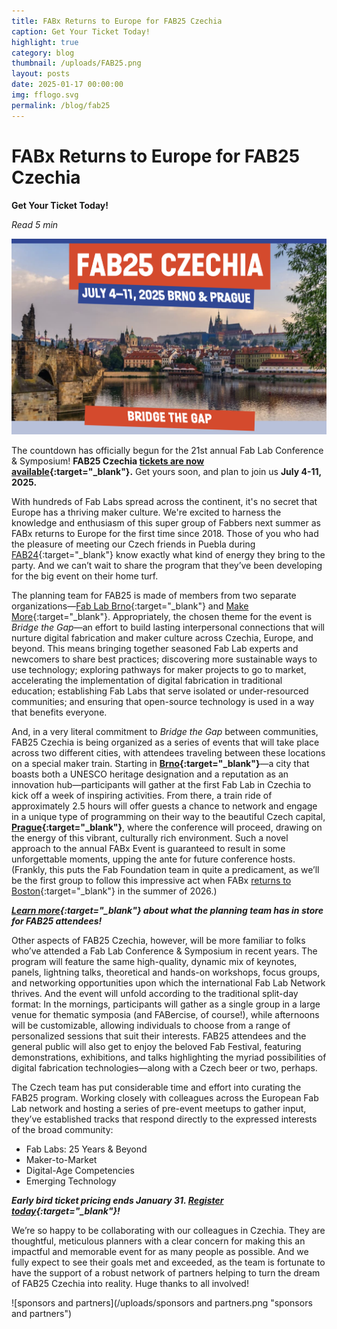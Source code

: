 ```yaml
---
title: FABx Returns to Europe for FAB25 Czechia
caption: Get Your Ticket Today!
highlight: true
category: blog
thumbnail: /uploads/FAB25.png
layout: posts
date: 2025-01-17 00:00:00
img: fflogo.svg
permalink: /blog/fab25
---
```


# FABx Returns to Europe for FAB25 Czechia

**Get Your Ticket Today!**

*Read 5 min*

![FAB25 header](/uploads/FAB25.png "FAB25 header")

The countdown has officially begun for the 21st annual Fab Lab Conference & Symposium! **FAB25 Czechia [tickets are now available](https://fab25.fabevent.org/tickets){:target="_blank"}.** Get yours soon, and plan to join us **July 4-11, 2025.** 

With hundreds of Fab Labs spread across the continent, it's no secret that Europe has a thriving maker culture. We're excited to harness the knowledge and enthusiasm of this super group of Fabbers next summer as FABx returns to Europe for the first time since 2018. Those of you who had the pleasure of meeting our Czech friends in Puebla during [FAB24](https://fab24.fabevent.org/media/a-look-back-at-fab24-mexico){:target="_blank"} know exactly what kind of energy they bring to the party. And we can’t wait to share the program that they’ve been developing for the big event on their home turf.

The planning team for FAB25 is made of members from two separate organizations—[Fab Lab Brno](https://www.fablabbrno.cz/en/){:target="_blank"} and [Make More](https://www.makemore.cz/){:target="_blank"}. Appropriately, the chosen theme for the event is *Bridge the Gap*—an effort to build lasting interpersonal connections that will nurture digital fabrication and maker culture across Czechia, Europe, and beyond. This means bringing together seasoned Fab Lab experts and newcomers to share best practices; discovering more sustainable ways to use technology; exploring pathways for maker projects to go to market, accelerating the implementation of digital fabrication in traditional education; establishing Fab Labs that serve isolated or under-resourced communities; and ensuring that open-source technology is used in a way that benefits everyone. 

And, in a very literal commitment to *Bridge the Gap* between communities, FAB25 Czechia is being organized as a series of events that will take place across two different cities, with attendees traveling between these locations on a special maker train. Starting in **[Brno](https://www.gotobrno.cz/en/){:target="_blank"}**—a city that boasts both a UNESCO heritage designation and a reputation as an innovation hub—participants will gather at the first Fab Lab in Czechia to kick off a week of inspiring activities. From there, a train ride of approximately 2.5 hours will offer guests a chance to network and engage in a unique type of programming on their way to the beautiful Czech capital, **[Prague](https://prague.eu/en/){:target="_blank"}**, where the conference will proceed, drawing on the energy of this vibrant, culturally rich environment. Such a novel approach to the annual FABx Event is guaranteed to result in some unforgettable moments, upping the ante for future conference hosts. (Frankly, this puts the Fab Foundation team in quite a predicament, as we’ll be the first group to follow this impressive act when FABx [returns to Boston](https://fab26.fabevent.org/){:target="_blank"} in the summer of 2026.)

***[Learn more](https://youtu.be/96ZMfANLbZ0){:target="_blank"} about what the planning team has in store for FAB25 attendees!***

Other aspects of FAB25 Czechia, however, will be more familiar to folks who’ve attended a Fab Lab Conference & Symposium in recent years. The program will feature the same high-quality, dynamic mix of keynotes, panels, lightning talks, theoretical and hands-on workshops, focus groups, and networking opportunities upon which the international Fab Lab Network thrives. And the event will unfold according to the traditional split-day format: In the mornings, participants will gather as a single group in a large venue for thematic symposia (and FABercise, of course!), while afternoons will be customizable, allowing individuals to choose from a range of personalized sessions that suit their interests. FAB25 attendees and the general public will also get to enjoy the beloved Fab Festival, featuring demonstrations, exhibitions, and talks highlighting the myriad possibilities of digital fabrication technologies—along with a Czech beer or two, perhaps.

The Czech team has put considerable time and effort into curating the FAB25 program. Working closely with colleagues across the European Fab Lab network and hosting a series of pre-event meetups to gather input, they’ve established tracks that respond directly to the expressed interests of the broad community:
- Fab Labs: 25 Years & Beyond
- Maker-to-Market
- Digital-Age Competencies
- Emerging Technology

***Early bird ticket pricing ends January 31. [Register today](https://fab25.fabevent.org/tickets){:target="_blank"}!***

We’re so happy to be collaborating with our colleagues in Czechia. They are thoughtful, meticulous planners with a clear concern for making this an impactful and memorable event for as many people as possible. And we fully expect to see their goals met and exceeded, as the team is fortunate to have the support of a robust network of partners helping to turn the dream of FAB25 Czechia into reality. Huge thanks to all involved!

![sponsors and partners](/uploads/sponsors and partners.png "sponsors and partners")

